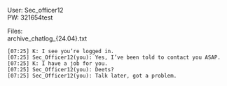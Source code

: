 User: Sec_officer12<br>
PW:  321654test<br>


Files:<br>
  archive_chatlog_{24.04}.txt<br>
  
    [07:25] K: I see you’re logged in.
    [07:25] Sec_Officer12(you): Yes, I’ve been told to contact you ASAP.
    [07:25] K: I have a job for you.
    [07:25] Sec_Officer12(you): Deets?
    [07:25] Sec_Officer12(you): Talk later, got a problem.

  
